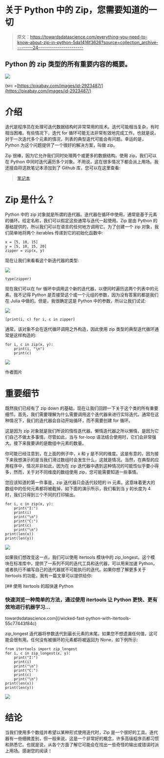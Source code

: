 # 关于 Python 中的 Zip，您需要知道的一切

> 原文：<https://towardsdatascience.com/everything-you-need-to-know-about-zip-in-python-5da1416f3626?source=collection_archive---------24----------------------->

## Python 的 zip 类型的所有重要内容的概要。

![](img/3f6c954f8257735ce912be6a4e976d12.png)

(src =[https://pixabay.com/images/id-2923487/](https://pixabay.com/images/id-2923487/)

# 介绍

迭代是程序员在处理可迭代数据结构时非常常用的技术。迭代可能相当复杂，有时相当困难。有些情况下，迭代 for 循环可能无法非常有效地完成工作。也就是说，对于一次迭代多个元素的情况，列表的典型迭代可能会有问题。幸运的是，Python 为这个问题提供了一个很好的解决方案，叫做 zip。

Zip 很棒，因为它允许我们同时处理两个或更多的数据结构。使用 zip，我们可以在 Python 中同时迭代遍历多个对象。不用说，这在很多情况下都会派上用场。我还擅自将这款笔记本添加到了 Github 库，您可以在这里查看:

> [笔记本](https://github.com/emmettgb/Emmetts-DS-NoteBooks/blob/master/Python3/al%20about%20zip.ipynb)

# Zip 是什么？

Python 中的 zip 对象就是所谓的迭代器。迭代器在循环中使用，通常是基于元素的循环。给定名称，我们可以假定这些通常与迭代一起使用。Zip 是由 Python 的基础提供的，所以我们可以在语言的任何地方调用它。为了创建一个 zip 对象，我们简单地将两个 iterables 传递到它的初始化函数中:

```
x = [5, 10, 15]
y = [5, 10, 15, 20]
zipper = zip(x, y)
```

现在让我们来看看这个新迭代器的类型:

![](img/dcc7b10814babb33b034f08ae316a02a.png)

```
type(zipper)
```

现在我们可以在 for 循环中调用这个新的迭代器，以便同时遍历这两个列表中的元素。我不记得 Python 是否接受这个或一个元组的参数，因为没有答案的都是我们在 Julia 中做的。但是，我很确定这是 Python 中的参数，所以让我们试试:

![](img/e8ea2296e709fc2cbb7fe05b4a0f8ca2.png)

```
[print(i, c) for i, c in zipper]
```

通常，该对象不会在迭代循环调用之外构造，因此使用 zip 类型的典型迭代循环通常是这样构造的:

```
for i, c in zip(x, y):
    print(i, "\n")
    print(c)
```

![](img/4b27b21484e0e6961cf8c4dffb39edae.png)

作者图片

# 重要细节

既然我们已经有了 zip down 的基础，现在让我们回顾一下关于这个类的所有重要细节。首先，我们需要理解为什么需要调用这个迭代器来进行实际迭代。通常在这种情况下，我们的迭代器会自动开始循环，而不需要创建 for 循环。

这是因为 zip 对象就是我们所说的惰性迭代器。懒惰迭代器之所以懒惰，是因为它们自己不做太多事情。尽管如此，当与 for-loop 语法结合使用时，它们会非常强大。接下来我要讲的是数组中元素的数量。

你可能已经注意到，在上面的例子中，x 和 y 是不同的维度。这是有意的，因为接下来我想演示的是当我们滑过数组时会发生什么，这就是情况。当然，在典型的应用程序中，情况并非如此，因为在 zip 迭代器中遇到这种情况的可能性似乎要小得多，然而，关于对不同维度的数组使用 zip，您可能需要知道一些事情。

您应该知道的第一件事是，zip 迭代器只会迭代较短的 in 元素。这意味着更大的数组中的任何元素都将被截掉，如下面的演示所示，我们看到当 y 的长度为 4 时，我们只得到三个不同的打印输出。

```
for i, c in zip(x, y):
    print("I:")
    print(i)
    print("\n")
    print("C:")
    print(c)
    print("\n")
print(len(x))
print(len(y))
```

![](img/daa2c19660eb1eaf66434f6b8f4dc11a.png)

如果我们想改变这一点，我们可以使用 itertools 模块中的 zip_longest。这个模块在标准库中，提供了一系列不同的迭代工具和迭代器，可以用来加速 Python，或者执行不编写自己的迭代器就不可能执行的迭代。如果你想了解更多关于 Itertools 的功能，我有一篇文章可以提供给你:

[](/wicked-fast-python-with-itertools-55c77443f84c) [## 使用 Itertools 的超快速 Python

### 快速浏览一种简单的方法，通过使用 itertools 让 Python 更快、更有效地进行机器学习…

towardsdatascience.com](/wicked-fast-python-with-itertools-55c77443f84c) 

zip_longest 迭代器将参数迭代到最长元素的末尾。如果您不想遗漏任何值，这可能会很有用。任何没有被循环的元素都将被返回为 None，如下例所示:

```
from itertools import zip_longest
for i, c in zip_longest(x, y):
    print("I:")
    print(i)
    print("\n")
    print("C:")
    print(c)
    print("\n")
print(len(x))
print(len(y))
```

![](img/9078ee249f836aa14f7e525ac45ad687.png)

# 结论

当我们使用多个数组并希望以某种形式使用迭代时，Zip 是一个很好的工具。迭代器有一些细微差别，但一般来说，这是一个非常好的概念，许多高级程序员都习惯和熟悉它。也就是说，从各个方面了解它可能会在找出一些奇怪的输出或错误时派上用场。感谢您的阅读！